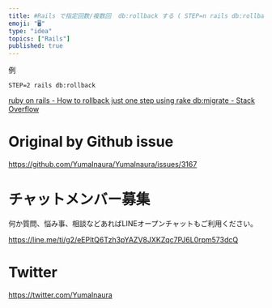 ```yaml
---
title: #Rails で指定回数/複数回  db:rollback する ( STEP=n rails db:rollback ) 
emoji: "🖥"
type: "idea"
topics: ["Rails"]
published: true
---
```


例

```
STEP=2 rails db:rollback
```

[ruby on rails - How to rollback just one step using rake db:migrate - Stack Overflow](https://stackoverflow.com/questions/4352848/how-to-rollback-just-one-step-using-rake-dbmigrate)

# Original by Github issue

https://github.com/YumaInaura/YumaInaura/issues/3167











<!-- Update From Qiita API -->

# チャットメンバー募集


何か質問、悩み事、相談などあればLINEオープンチャットもご利用ください。

https://line.me/ti/g2/eEPltQ6Tzh3pYAZV8JXKZqc7PJ6L0rpm573dcQ





# Twitter


https://twitter.com/YumaInaura


<!-- Update From Qiita API -->


